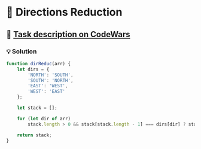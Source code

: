 # 📝 Directions Reduction

## 🔗 [Task description on CodeWars](https://www.codewars.com/kata/550f22f4d758534c1100025a)

### 💡 Solution

```javascript
function dirReduc(arr) {
    let dirs = {
        'NORTH': 'SOUTH',
        'SOUTH': 'NORTH',
        'EAST': 'WEST',
        'WEST': 'EAST'
    };

    let stack = [];

    for (let dir of arr)
        stack.length > 0 && stack[stack.length - 1] === dirs[dir] ? stack.pop() : stack.push(dir);

    return stack;
}
```
